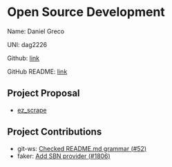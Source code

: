 # Open Source Development

Name: Daniel Greco

UNI: dag2226

Github: [link](https://github.com/dag2226)

GitHub README: [link](https://github.com/dag2226/dag2226/blob/main/README.md)

## Project Proposal

- [ez_scrape](../projects/python/ez_scrape.md)

## Project Contributions

- git-ws: [Checked README.md grammar (#52)](https://github.com/c0fec0de/git-ws/pull/52)
- faker: [Add SBN provider (#1806)](https://github.com/joke2k/faker/pull/1806)
